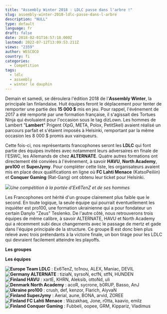 ```yaml
---
title: "Assembly Winter 2018 : LDLC passe dans l'arbre !"
slug: assembly-winter-2018-ldlc-passe-dans-l-arbre
description: "NULL"
type: default
language: fr
draft: false
date: 2018-02-01T16:57:18.000Z
lastmod: 2022-07-12T13:09:53.211Z
views: "2359"
author: WESCOCO
country: fi
categories:
  - Compétition
tags:
  - ldlc
  - assembly
  - winter le dauphin
---
```

Demain et samedi, se déroulera l'édition 2018 de l'**Assembly Winter**, la principale lan finlandaise. Huit équipes feront le déplacement pour tenter de remporter une partie des **15 000 $** mis en jeu. Pour rappel, l'événement de 2017 a été remporté par une formation française, il s'agissait des Tortues Ninja qui évoluaient pour l'occasion sous le tag dizLown. Les hommes de Lambert "**Lambert**" Prigent (XpG, META, Polox, PetitSkel) avaient réalisé un parcours parfait et s'étaient imposés à Helsinki, remportant par la même occasion les 8 000 $ promis aux vainqueurs.

Cette fois-ci, nos représentants francophones seront les **LDLC** qui font partie des équipes invitées avec notamment leurs adversaires en finale de l'ESWC, les Allemands de chez **ALTERNATE**. Quatre autres formations ont directement été conviées à l'événement, à savoir **HAVU**, **North Academy**, **pro100** et **SuperJymy**. Pour compléter cette liste, les organisateurs avaient mis en place deux qualifications en ligne où **FC Lahti Menace** (KatsoPeiliin) et **Conquer Gaming** (Rat-Gang) ont obtenu leur ticket pour Helsinki. 

![](/images/articles/5a7306ad791bd/images/DcbTyvJZzBz67BnkKxtaxrjpFK5IsaMdKQTIeoWk.jpeg)_Une compétition à la portée d'Ex6TenZ et de ses hommes_

Les Francophones ont hérité d'un groupe clairement plus faible que le second. En toute logique, la seule équipe qui pourrait éventuellement les inquiéter est pro100, une formation ukrainienne qui a pour fondateur un certain Danylo "Zeus" Teslenko⁠. De l'autre côté, nous retrouverons trois équipes de même calibre, à savoir ALTERNATE, HAVU et North Academy qui a récemment subi deux changements avec le passage de mertz et gade dans l'équipe principale de la structure. Ce groupe B est donc bien plus relevé avec trois prétendants à la victoire finale, un bon tirage pour les LDLC qui devraient facilement atteindre les playoffs.

**Les groupes**

  
**Les équipes**

**![Europe](/images/countries/eu.svg)⁠ Team LDLC** : Ex6TenZ, to1nou, ALEX, Maniac, DEVIL⁠  
**![Germany](/images/countries/de.svg)⁠ ALTERNATE** : tiziaN, syrsoN, ecfN, stfN, HUNDEN  
**![Finland](/images/countries/fi.svg)⁠ HAVU** : xartE, KHRN, Aleksib, ottoNd, uli  
**![Denmark](/images/countries/dk.svg)⁠ North Academy** : acoR, sycrone, b0RUP, Basso, AnJ  
**![Ukraine](/images/countries/ua.svg)⁠ pro100** : crush, def, kenzor, Flarich, AiyvaN  
**![Finland](/images/countries/fi.svg)⁠ SuperJymy** : Aerial, aune, BONA, arvid, ZOREE  
**![Finland](/images/countries/fi.svg)⁠ FC Lahti Menace** : Wazakhaq, Jone, r0tta, kaavio, emilz  
**![Finland](/images/countries/fi.svg)⁠ Conquer Gaming** : Fubbeli, oopee, GRM, Kippariz, Vladimus

